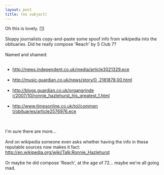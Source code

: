 ```yaml
---
layout: post
title: (no subject)
---
```


<div class="entry-item s2-entrytext">Oh this is lovely. <a href="http://www.theregister.co.uk/2007/10/03/wikipedia_obituary_cut_and_paste/" rel="nofollow">[1]</a><br/><br/>Sloppy journalists copy-and-paste some spoof info from wikipedia into the obituaries. Did he really compose 'Reach' by S Club 7?<br/><br/>Named and shamed:<br/><ul><br/><li><a href="http://news.independent.co.uk/media/article3021329.ece" rel="nofollow">http://news.independent.co.uk/media/art<wbr></wbr>icle3021329.ece</a></li><br/><li><a href="http://music.guardian.co.uk/news/story/0,,2181878,00.html" rel="nofollow">http://music.guardian.co.uk/news/st<wbr></wbr>ory/0,,2181878,00.html</a></li><br/><li><a href="http://blogs.guardian.co.uk/organgrinder/2007/10/ronnie_hazlehurst_his_greatest_1.html" rel="nofollow">http://blogs.guardian.co.uk/organgrinde<wbr></wbr>r/2007/10/ronnie_hazlehurst_his_greatest<wbr></wbr>_1.html</a></li><br/><li><a href="http://www.timesonline.co.uk/tol/comment/obituaries/article2576976.ece" rel="nofollow">http://www.timesonline.co.uk/tol/commen<wbr></wbr>t/obituaries/article2576976.ece</a></li><br/></ul><br/>I'm sure there are more...<br/><br/>And on wikipedia someone even asks whether having the info in these reputable sources now makes it fact:<br/><a href="http://en.wikipedia.org/wiki/Talk:Ronnie_Hazlehurst" rel="nofollow">http://en.wikipedia.org/wiki/Talk:Ronni<wbr></wbr>e_Hazlehurst</a><br/><br/>Or maybe he did compose 'Reach', at the age of 72... maybe we're all going mad.</div>